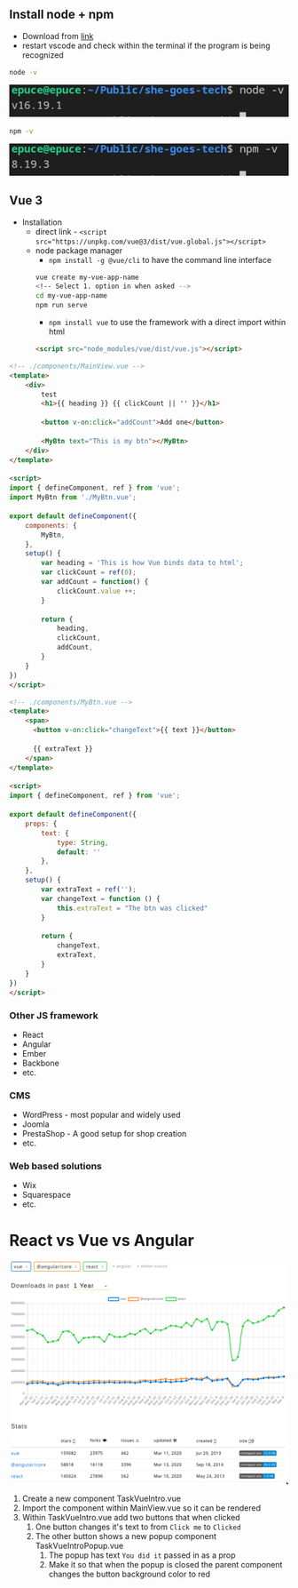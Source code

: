 ## Install node + npm
* Download from [link](https://nodejs.org/en/download/)
* restart vscode and check within the terminal if the program is being recognized
```bash
node -v
```
![node -v](./img/node-v.png)
```bash
npm -v
```
![node -v](./img/npm-v.png)

## Vue 3
* Installation
  * direct link - `<script src="https://unpkg.com/vue@3/dist/vue.global.js"></script>`
  * node package manager 
    * `npm install -g @vue/cli` to have the command line interface
    ```bash
    vue create my-vue-app-name
    <!-- Select 1. option in when asked -->
    cd my-vue-app-name
    npm run serve
    ```
    * `npm install vue` to use the framework with a direct import within html
    ```HTML
    <script src="node_modules/vue/dist/vue.js"></script>
    ```

```HTML
<!-- ./components/MainView.vue -->
<template>
    <div>
        test
        <h1>{{ heading }} {{ clickCount || '' }}</h1>

        <button v-on:click="addCount">Add one</button>

        <MyBtn text="This is my btn"></MyBtn>
    </div>
</template>

<script>
import { defineComponent, ref } from 'vue';
import MyBtn from './MyBtn.vue';

export default defineComponent({
    components: {
        MyBtn,
    },
    setup() {
        var heading = 'This is how Vue binds data to html';
        var clickCount = ref(0);
        var addCount = function() {
            clickCount.value ++;
        }

        return {
            heading,
            clickCount,
            addCount,
        }
    }
})
</script>
```

```HTML
<!-- ./components/MyBtn.vue -->
<template>
    <span>
      <button v-on:click="changeText">{{ text }}</button>

      {{ extraText }}
    </span>
</template>

<script>
import { defineComponent, ref } from 'vue';

export default defineComponent({
    props: {
        text: {
            type: String,
            default: ''
        },
    },
    setup() {
        var extraText = ref('');
        var changeText = function () {
            this.extraText = "The btn was clicked"
        }

        return {
            changeText,
            extraText,
        }
    }
})
</script>
```

### Other JS framework
* React
* Angular
* Ember
* Backbone
* etc.

### CMS
* WordPress - most popular and widely used
* Joomla
* PrestaShop - A good setup for shop creation
* etc.

### Web based solutions
* Wix
* Squarespace
* etc.
  

# React vs Vue vs Angular
![React vs Vue vs Angular](img/js-framework-usage.png)

1. Create a new component TaskVueIntro.vue
2. Import the component within MainView.vue so it can be rendered
3. Within TaskVueIntro.vue add two buttons that when clicked
    1. One button changes it's text to from `Click me` to `Clicked`
    2. The other button shows a new popup component TaskVueIntroPopup.vue
        1. The popup has text `You did it` passed in as a prop
        2. Make it so that when the popup is closed the parent component changes the button background color to red
